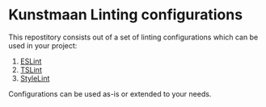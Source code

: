 # Kunstmaan Linting configurations

This repostitory consists out of a set of linting configurations which can be used in your project:

1. [ESLint](./eslint-config)
2. [TSLint](./tslint-config)
3. [StyleLint](./stylelint-config)

Configurations can be used as-is or extended to your needs.
